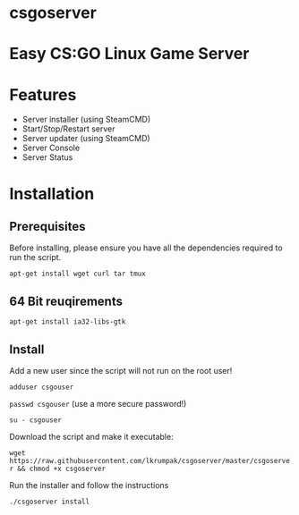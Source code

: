 # csgoserver
Easy CS:GO Linux Game Server 
===================================================================

Features
========
 * Server installer (using SteamCMD)
 * Start/Stop/Restart server
 * Server updater (using SteamCMD)
 * Server Console
 * Server Status

Installation
============
Prerequisites
-------------
Before installing, please ensure you have all the dependencies required to run the script.

 `apt-get install wget curl tar tmux`

64 Bit reuqirements
-------------------

 `apt-get install ia32-libs-gtk`

Install
-------
Add a new user since the script will not run on the root user!

`adduser csgouser`

`passwd csgouser`
(use a more secure password!)

`su - csgouser`


Download the script and make it executable:

`wget https://raw.githubusercontent.com/lkrumpak/csgoserver/master/csgoserver && chmod +x csgoserver`

Run the installer and follow the instructions

`./csgoserver install`
